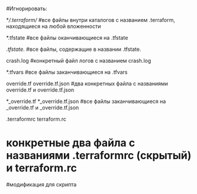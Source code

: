 #Игнорировать:

**/.terraform/*
#все файлы внутри каталогов с названием .terraform, находящиеся на любой вложенности

*.tfstate
#все файлы оканчивающиеся на .tfstate

*.tfstate.*
#все файлы, содержащие в названии .tfstate.

crash.log
#конкретный файл логов с названием crash.log

*.tfvars
#все файлы заканчивающиеся на .tfvars

override.tf
override.tf.json
#два конкретных файла с названиями override.tf  и override.tf.json

*_override.tf
*_override.tf.json
#все файлы заканчивающиеся на _override.tf и _override.tf.json

.terraformrc
terraform.rc
# конкретные два файла с названиями .terraformrc (скрытый) и terraform.rc

#модификация для скрипта

